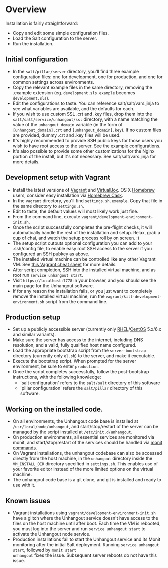 # Overview

Installation is fairly straightforward:

 * Copy and edit some simple configuration files.
 * Load the Salt configuration to the server.
 * Run the installation.

## Initial configuration

 * In the <code>salt/pillar/server</code> directory, you'll find three example configuration files: one for development, one for production, and one for common settings across environments.
 * Copy the relevant example files in the same directory, removing the .example extension (eg. <code>development.sls.example</code> becomes <code>development.sls</code>).
 * Edit the configurations to taste. You can reference salt/salt/vars.jinja to see what variables are available, and the defaults for each.
 * If you wish to use custom SSL .crt and .key files, drop them into the <code>salt/salt/service/unhangout/ssl</code> directory, with a name matching the value of the <code>unhangout_domain</code> variable (in the form of <code>[unhangout_domain].crt</code> and <code>[unhangout_domain].key</code>). If no custom files are provided, dummy .crt and .key files will be used.
 * It's highly recommended to provide SSH public keys for those users you wish to have root access to the server. See the example configurations.
 * It's also possible to provide some other customizations for the Nginx portion of the install, but it's not necessary. See salt/salt/vars.jinja for more details.

## Development setup with Vagrant

 * Install the latest versions of [Vagrant](https://www.vagrantup.com) and [VirtualBox](https://www.virtualbox.org). OS X [Homebrew](http://brew.sh) users, consider easy installation via [Homebrew Cask](http://caskroom.io).
 * In the <code>vagrant</code> directory, you'll find <code>settings.sh.example</code>. Copy that file in the same directory to <code>settings.sh</code>.
 * Edit to taste, the default values will most likely work just fine.
 * From the command line, execute <code>vagrant/development-environment-init.sh</code>.
 * Once the script successfully completes the pre-flight checks, it will automatically handle the rest of the installation and setup. Relax, grab a cup of chai, and watch the setup process roll by on screen. :)
 * The setup script outputs optional configuration you can add to your .ssh/config file, to enable easy root SSH access to the server if you configured an SSH pubkey as above.
 * The installed virtual machine can be controlled like any other Vagrant VM. See [this Vagrant cheat sheet](http://notes.jerzygangi.com/vagrant-cheat-sheet) for more details. 
 * After script completion, SSH into the installed virtual machine, and as root run <code>service unhangout start</code>.
 * Visit <code>https://localhost:7778</code> in your browser, and you should see the main page for the Unhangout software.
 * If for any reason the installation fails, or you just want to completely remove the installed virtual machine, run the <code>vagrant/kill-development-environment.sh</code> script from the command line.

## Production setup

 * Set up a publicly accessible server (currently only [RHEL](http://www.redhat.com/en/technologies/linux-platforms/enterprise-linux)/[CentOS](http://www.centos.org) 5.x/6.x and similar variants).
 * Make sure the server has access to the internet, including DNS resolution, and a valid, fully qualified host name configured.
 * Load the appropriate bootstrap script from the <code>server-bootstrap</code> directory (currently only <code>el.sh</code>) to the server, and make it executable.
 * Execute the bootstrap script. When prompted for the server environment, be sure to enter <code>production</code>.
 * Once the script completes successfully, follow the post-bootstrap instructions, with the following knowledge:
   * 'salt configuration' refers to the <code>salt/salt</code> directory of this software
   * 'pillar configuration' refers the <code>salt/pillar</code> directory of this software.

## Working on the installed code.

 * On all environments, the Unhangout code base is installed at <code>/usr/local/node/unhangout</code>, and start/stop/restart of the server can be managed by the script installed at <code>/etc/init.d/unhangout</code>.
 * On production environments, all essential services are monitored via monit, and start/stop/restart of the services should be handled via [monit commands](http://mmonit.com/monit/documentation/monit.html#Arguments).
 * On Vagrant installations, the unhangout codebase can also be accessed directly from the host machine, in the <code>unhangout</code> directory inside the <code>VM_INSTALL_DIR</code> directory specified in <code>settings.sh</code>. This enables use of your favorite editor instead of the more limited options on the virtual machine.
 * The unhangout code base is a git clone, and git is installed and ready to use with it.

## Known issues

 * Vagrant installations using <code>vagrant/development-environment-init.sh</code> have a glitch where the Unhangout service doesn't have access to the files on the host machine until after boot. Each time the VM is rebooted, you must log into the server and run <code>service unhangout start</code> to activate the Unhangout node service.
 * Production installations fail to start the Unhangout service and its Monit monitoring after the initial Salt deployment. Running <code>service unhangout start</code>, followed by <code>monit start unhangout</code> fixes the issue. Subsequent server reboots do not have this issue.
